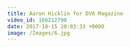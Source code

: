 ```yaml
---
title: Aaron Hicklin for DV8 Magazine
video_id: 166212790
date: 2017-10-15 20:03:33 +0000
image: /Images/6.jpg
---
```

